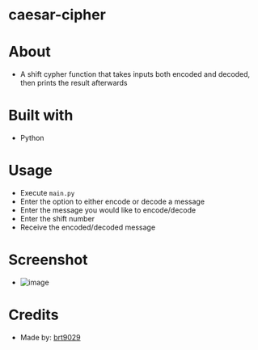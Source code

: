 # caesar-cipher

# About
- A shift cypher function that takes inputs both encoded and decoded, then prints the result afterwards

# Built with
- Python

# Usage
- Execute ```main.py```
- Enter the option to either encode or decode a message
- Enter the message you would like to encode/decode
- Enter the shift number
- Receive the encoded/decoded message

# Screenshot
- ![image](https://user-images.githubusercontent.com/26530136/166121169-440659cc-8387-4578-b4bc-45f263da3490.png)

# Credits
- Made by: [brt9029](www.github.com/brt9029 "GitHub Profile Link")
